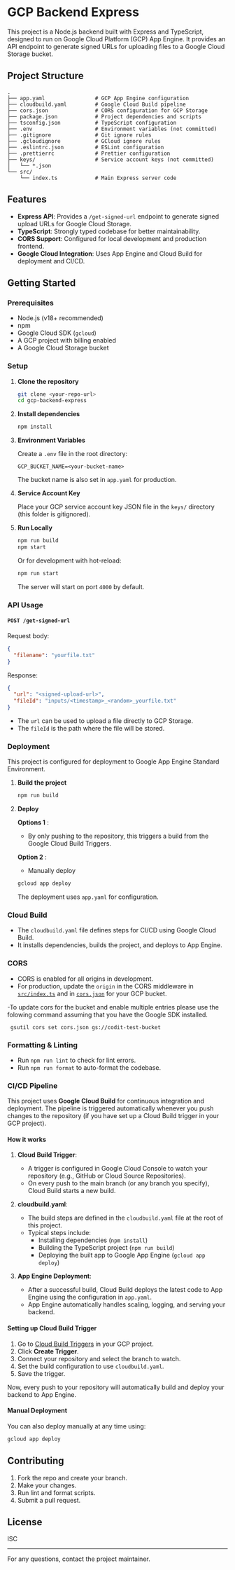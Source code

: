 # GCP Backend Express

This project is a Node.js backend built with Express and TypeScript, designed to run on Google Cloud Platform (GCP) App Engine. It provides an API endpoint to generate signed URLs for uploading files to a Google Cloud Storage bucket.

## Project Structure

```
.
├── app.yaml                # GCP App Engine configuration
├── cloudbuild.yaml         # Google Cloud Build pipeline
├── cors.json               # CORS configuration for GCP Storage
├── package.json            # Project dependencies and scripts
├── tsconfig.json           # TypeScript configuration
├── .env                    # Environment variables (not committed)
├── .gitignore              # Git ignore rules
├── .gcloudignore           # GCloud ignore rules
├── .eslintrc.json          # ESLint configuration
├── .prettierrc             # Prettier configuration
├── keys/                   # Service account keys (not committed)
│   └── *.json
└── src/
    └── index.ts            # Main Express server code
```

## Features

- **Express API**: Provides a `/get-signed-url` endpoint to generate signed upload URLs for Google Cloud Storage.
- **TypeScript**: Strongly typed codebase for better maintainability.
- **CORS Support**: Configured for local development and production frontend.
- **Google Cloud Integration**: Uses App Engine and Cloud Build for deployment and CI/CD.

## Getting Started

### Prerequisites

- Node.js (v18+ recommended)
- npm
- Google Cloud SDK (`gcloud`)
- A GCP project with billing enabled
- A Google Cloud Storage bucket

### Setup

1. **Clone the repository**

   ```sh
   git clone <your-repo-url>
   cd gcp-backend-express
   ```

2. **Install dependencies**

   ```sh
   npm install
   ```

3. **Environment Variables**

   Create a `.env` file in the root directory:

   ```
   GCP_BUCKET_NAME=<your-bucket-name>
   ```

   The bucket name is also set in `app.yaml` for production.

4. **Service Account Key**

   Place your GCP service account key JSON file in the `keys/` directory (this folder is gitignored).

5. **Run Locally**

   ```sh
   npm run build
   npm start
   ```

   Or for development with hot-reload:

   ```sh
   npm run start
   ```

   The server will start on port `4000` by default.

### API Usage

#### `POST /get-signed-url`

Request body:

```json
{
  "filename": "yourfile.txt"
}
```

Response:

```json
{
  "url": "<signed-upload-url>",
  "fileId": "inputs/<timestamp>_<random>_yourfile.txt"
}
```

- The `url` can be used to upload a file directly to GCP Storage.
- The `fileId` is the path where the file will be stored.

### Deployment

This project is configured for deployment to Google App Engine Standard Environment.

1. **Build the project**

   ```sh
   npm run build
   ```

2. **Deploy**

    **Options 1** :
    - By only pushing to the repository, this triggers a build from the Google Cloud Build Triggers.

    **Option 2** :
    - Manually deploy

   ```sh
   gcloud app deploy
   ```

   The deployment uses `app.yaml` for configuration.

### Cloud Build

- The `cloudbuild.yaml` file defines steps for CI/CD using Google Cloud Build.
- It installs dependencies, builds the project, and deploys to App Engine.

### CORS

- CORS is enabled for all origins in development.
- For production, update the `origin` in the CORS middleware in [`src/index.ts`](src/index.ts) and in [`cors.json`](cors.json) for your GCP bucket.

-To update cors for the bucket and enable multiple entries please use the folowing command assuming that you have the Google SDK installed.
```
 gsutil cors set cors.json gs://codit-test-bucket
```

### Formatting & Linting

- Run `npm run lint` to check for lint errors.
- Run `npm run format` to auto-format the codebase.


### CI/CD Pipeline

This project uses **Google Cloud Build** for continuous integration and deployment. The pipeline is triggered automatically whenever you push changes to the repository (if you have set up a Cloud Build trigger in your GCP project).

#### How it works

1. **Cloud Build Trigger**:  
   - A trigger is configured in Google Cloud Console to watch your repository (e.g., GitHub or Cloud Source Repositories).
   - On every push to the main branch (or any branch you specify), Cloud Build starts a new build.

2. **cloudbuild.yaml**:  
   - The build steps are defined in the `cloudbuild.yaml` file at the root of this project.
   - Typical steps include:
     - Installing dependencies (`npm install`)
     - Building the TypeScript project (`npm run build`)
     - Deploying the built app to Google App Engine (`gcloud app deploy`)

3. **App Engine Deployment**:  
   - After a successful build, Cloud Build deploys the latest code to App Engine using the configuration in `app.yaml`.
   - App Engine automatically handles scaling, logging, and serving your backend.


#### Setting up Cloud Build Trigger

1. Go to [Cloud Build Triggers](https://console.cloud.google.com/cloud-build/triggers) in your GCP project.
2. Click **Create Trigger**.
3. Connect your repository and select the branch to watch.
4. Set the build configuration to use `cloudbuild.yaml`.
5. Save the trigger.

Now, every push to your repository will automatically build and deploy your backend to App Engine.


#### Manual Deployment

You can also deploy manually at any time using:

```sh
gcloud app deploy
```

## Contributing

1. Fork the repo and create your branch.
2. Make your changes.
3. Run lint and format scripts.
4. Submit a pull request.

## License

ISC

---

For any questions, contact the project maintainer.